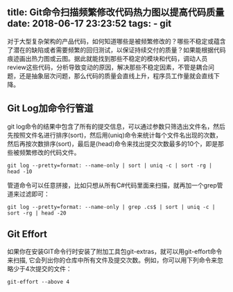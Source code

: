 title: Git命令扫描频繁修改代码热力图以提高代码质量
date: 2018-06-17 23:23:52
tags:
    - git
---
对于大型复杂架构的产品代码，如何知道哪些是被频繁修改的？哪些不稳定或蕴含了潜在的缺陷或者需要频繁的回归测试，以保证持续交付的质量？如果能根据代码痕迹画出热力图或云图。据此就能找到那些不稳定的模块和代码，调动人员review这些代码，分析导致变动的原因，解决那些不稳定因素，不管是耦合问题，还是抽象层次问题，那么代码的质量会直线上升，程序员工作量就会直线下降。

## Git Log加命令行管道

git log命令的结果中包含了所有的提交信息，可以通过参数只筛选出文件名，然后先按照文件名进行排序(sort)，然后用(uniq)命令来统计每个文件名出现的次数，然后再按次数排序(sort)，最后是(head)命令来找出提交次数最多的10个，即是那些被频繁修改的代码文件。

	git log --pretty=format: --name-only | sort | uniq -c | sort -rg | head -10

管道命令可以任意拼接，比如只想从所有C#代码里面来扫描，就再加一个grep管道来过滤即可：

	git log --pretty=format: --name-only | grep .cs$ | sort | uniq -c | sort -rg | head -20

## Git Effort

如果你在安装GIT命令行时安装了附加工具包git-extras，就可以用git-effort命令来扫描, 它会列出你的仓库中所有文件及提交次数。例如，你可以用下列命令来忽略少于4次提交的文件：
	
	git-effort --above 4
